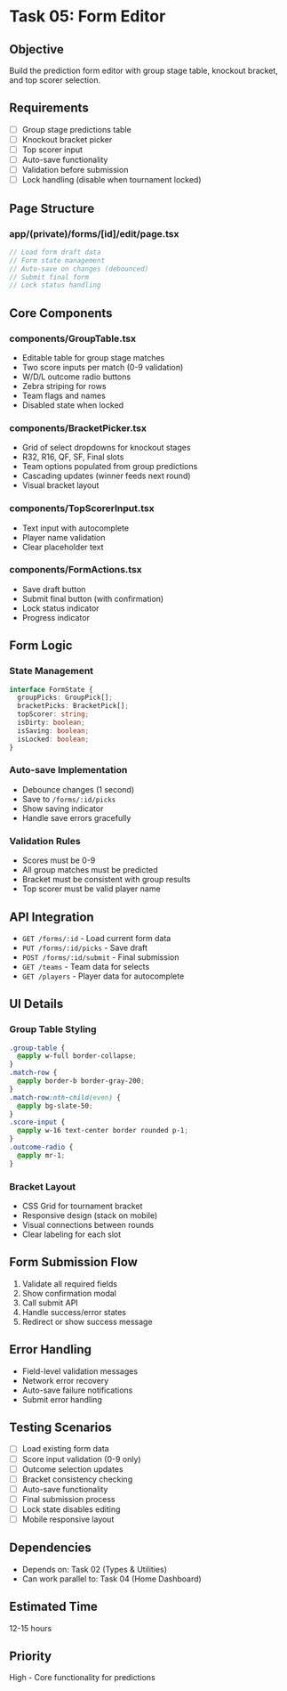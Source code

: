 # Task 05: Form Editor

## Objective

Build the prediction form editor with group stage table, knockout bracket, and top scorer selection.

## Requirements

- [ ] Group stage predictions table
- [ ] Knockout bracket picker
- [ ] Top scorer input
- [ ] Auto-save functionality
- [ ] Validation before submission
- [ ] Lock handling (disable when tournament locked)

## Page Structure

### app/(private)/forms/[id]/edit/page.tsx

```typescript
// Load form draft data
// Form state management
// Auto-save on changes (debounced)
// Submit final form
// Lock status handling
```

## Core Components

### components/GroupTable.tsx

- Editable table for group stage matches
- Two score inputs per match (0-9 validation)
- W/D/L outcome radio buttons
- Zebra striping for rows
- Team flags and names
- Disabled state when locked

### components/BracketPicker.tsx

- Grid of select dropdowns for knockout stages
- R32, R16, QF, SF, Final slots
- Team options populated from group predictions
- Cascading updates (winner feeds next round)
- Visual bracket layout

### components/TopScorerInput.tsx

- Text input with autocomplete
- Player name validation
- Clear placeholder text

### components/FormActions.tsx

- Save draft button
- Submit final button (with confirmation)
- Lock status indicator
- Progress indicator

## Form Logic

### State Management

```typescript
interface FormState {
  groupPicks: GroupPick[];
  bracketPicks: BracketPick[];
  topScorer: string;
  isDirty: boolean;
  isSaving: boolean;
  isLocked: boolean;
}
```

### Auto-save Implementation

- Debounce changes (1 second)
- Save to `/forms/:id/picks`
- Show saving indicator
- Handle save errors gracefully

### Validation Rules

- Scores must be 0-9
- All group matches must be predicted
- Bracket must be consistent with group results
- Top scorer must be valid player name

## API Integration

- `GET /forms/:id` - Load current form data
- `PUT /forms/:id/picks` - Save draft
- `POST /forms/:id/submit` - Final submission
- `GET /teams` - Team data for selects
- `GET /players` - Player data for autocomplete

## UI Details

### Group Table Styling

```css
.group-table {
  @apply w-full border-collapse;
}
.match-row {
  @apply border-b border-gray-200;
}
.match-row:nth-child(even) {
  @apply bg-slate-50;
}
.score-input {
  @apply w-16 text-center border rounded p-1;
}
.outcome-radio {
  @apply mr-1;
}
```

### Bracket Layout

- CSS Grid for tournament bracket
- Responsive design (stack on mobile)
- Visual connections between rounds
- Clear labeling for each slot

## Form Submission Flow

1. Validate all required fields
2. Show confirmation modal
3. Call submit API
4. Handle success/error states
5. Redirect or show success message

## Error Handling

- Field-level validation messages
- Network error recovery
- Auto-save failure notifications
- Submit error handling

## Testing Scenarios

- [ ] Load existing form data
- [ ] Score input validation (0-9 only)
- [ ] Outcome selection updates
- [ ] Bracket consistency checking
- [ ] Auto-save functionality
- [ ] Final submission process
- [ ] Lock state disables editing
- [ ] Mobile responsive layout

## Dependencies

- Depends on: Task 02 (Types & Utilities)
- Can work parallel to: Task 04 (Home Dashboard)

## Estimated Time

12-15 hours

## Priority

High - Core functionality for predictions
